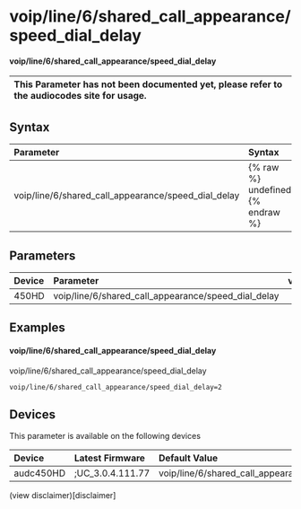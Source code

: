 ﻿---
description: voip/line/6/shared_call_appearance/speed_dial_delay
search: false
---

# voip/line/6/shared_call_appearance/speed_dial_delay

#### voip/line/6/shared_call_appearance/speed_dial_delay


| This Parameter has not been documented yet, please refer to the audiocodes site for usage.  |
| :--- |

## Syntax
| Parameter | Syntax |
| :--- | :--- |
|voip/line/6/shared_call_appearance/speed_dial_delay | {% raw %} undefined {% endraw %} |

## Parameters
|Device|Parameter|value|Description|
|:---|:---|:---|:---|
| 450HD | voip/line/6/shared_call_appearance/speed_dial_delay |  |  |

## Examples
#### voip/line/6/shared_call_appearance/speed_dial_delay

voip/line/6/shared_call_appearance/speed_dial_delay

```
voip/line/6/shared_call_appearance/speed_dial_delay=2
```

## Devices
This parameter is available on the following devices

| Device | Latest Firmware | Default Value |
|:---|:---|:---|
| audc450HD | ;UC_3.0.4.111.77 | voip/line/6/shared_call_appearance/speed_dial_delay=2 

(view disclaimer)[disclaimer]
